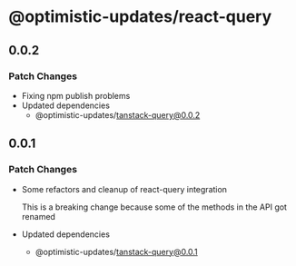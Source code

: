 # @optimistic-updates/react-query

## 0.0.2

### Patch Changes

- Fixing npm publish problems
- Updated dependencies
  - @optimistic-updates/tanstack-query@0.0.2

## 0.0.1

### Patch Changes

- Some refactors and cleanup of react-query integration

  This is a breaking change because some of the methods in the API got renamed

- Updated dependencies
  - @optimistic-updates/tanstack-query@0.0.1
